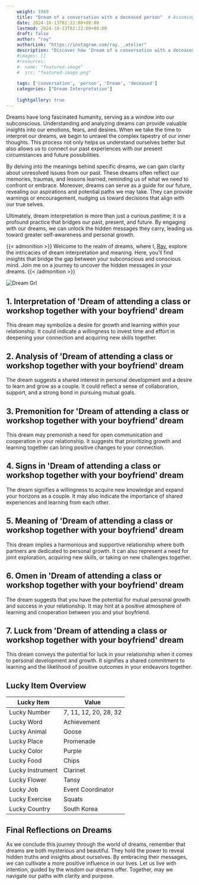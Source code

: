 ```yaml
---
    weight: 1969
    title: "Dream of a conversation with a deceased person"  # Assuming 'title' column exists
    date: 2024-10-13T02:22:00+08:00
    lastmod: 2024-10-13T02:22:00+08:00
    draft: false
    author: "ray"
    authorLink: "https://instagram.com/ray._.atelier"
    description: "Discover how 'Dream of a conversation with a deceased person' can interpret your future and uncover its significant meanings in your life."
    #images: []
    #resources:
    #- name: "featured-image"
    #  src: "featured-image.png"
    
    tags: ['conversation', 'person', 'Dream', 'deceased']
    categories: ["Dream Interpretation"]
    
    lightgallery: true
---
```

    
Dreams have long fascinated humanity, serving as a window into our subconscious. Understanding and analyzing dreams can provide valuable insights into our emotions, fears, and desires. When we take the time to interpret our dreams, we begin to unravel the complex tapestry of our inner thoughts. This process not only helps us understand ourselves better but also allows us to connect our past experiences with our present circumstances and future possibilities.

By delving into the meanings behind specific dreams, we can gain clarity about unresolved issues from our past. These dreams often reflect our memories, traumas, and lessons learned, reminding us of what we need to confront or embrace. Moreover, dreams can serve as a guide for our future, revealing our aspirations and potential paths we may take. They can provide warnings or encouragement, nudging us toward decisions that align with our true selves.

Ultimately, dream interpretation is more than just a curious pastime; it is a profound practice that bridges our past, present, and future. By engaging with our dreams, we can unlock the hidden messages they carry, leading us toward greater self-awareness and personal growth.

{{< admonition >}}
Welcome to the realm of dreams, where I, [Ray](https://instagram.com/ray._.atelier), explore the intricacies of dream interpretation and meaning. Here, you’ll find insights that bridge the gap between your subconscious and conscious mind. Join me on a journey to uncover the hidden messages in your dreams.
{{< /admonition >}}

![Dream Grl](https://cdn.pixabay.com/photo/2017/11/02/03/35/gothic-2910057_1280.jpg "Dream Grl")

## 1. Interpretation of 'Dream of attending a class or workshop together with your boyfriend' dream
 This dream may symbolize a desire for growth and learning within your relationship. It could indicate a willingness to invest time and effort in deepening your connection and acquiring new skills together.

## 2. Analysis of 'Dream of attending a class or workshop together with your boyfriend' dream
 The dream suggests a shared interest in personal development and a desire to learn and grow as a couple. It could reflect a sense of collaboration, support, and a strong bond in pursuing mutual goals.

## 3. Premonition for 'Dream of attending a class or workshop together with your boyfriend' dream
 This dream may premonish a need for open communication and cooperation in your relationship. It suggests that prioritizing growth and learning together can bring positive changes to your connection.

## 4. Signs in 'Dream of attending a class or workshop together with your boyfriend' dream
 The dream signifies a willingness to acquire new knowledge and expand your horizons as a couple. It may also indicate the importance of shared experiences and learning from each other.

## 5. Meaning of 'Dream of attending a class or workshop together with your boyfriend' dream
 This dream implies a harmonious and supportive relationship where both partners are dedicated to personal growth. It can also represent a need for joint exploration, acquiring new skills, or taking on new challenges together.

## 6. Omen in 'Dream of attending a class or workshop together with your boyfriend' dream
 The dream suggests that you have the potential for mutual personal growth and success in your relationship. It may hint at a positive atmosphere of learning and cooperation between you and your boyfriend.

## 7. Luck from 'Dream of attending a class or workshop together with your boyfriend' dream
 This dream conveys the potential for luck in your relationship when it comes to personal development and growth. It signifies a shared commitment to learning and the likelihood of positive outcomes in your endeavors together.

## Lucky Item Overview
| Lucky Item          | Value              |
|---------------|--------------------|
| Lucky Number        | 7, 11, 12, 20, 28, 32  |
| Lucky Word          | Achievement |
| Lucky Animal        | Goose |
| Lucky Place         | Promenade     |
| Lucky Color         | Purple     |
| Lucky Food          | Chips      |
| Lucky Instrument    | Clarinet |
| Lucky Flower        | Tansy    |
| Lucky Job           | Event Coordinator       |
| Lucky Exercise      | Squats  |
| Lucky Country       | South Korea    |


##  Final Reflections on Dreams

As we conclude this journey through the world of dreams, remember that dreams are both mysterious and beautiful. They hold the power to reveal hidden truths and insights about ourselves. By embracing their messages, we can cultivate a more positive influence in our lives. Let us live with intention, guided by the wisdom our dreams offer. Together, may we navigate our paths with clarity and purpose.
